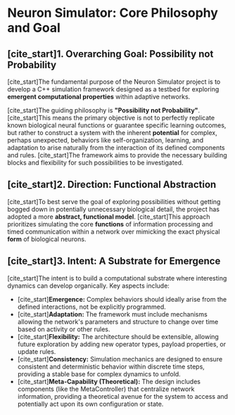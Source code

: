 # Neuron Simulator: Core Philosophy and Goal

## [cite_start]1. Overarching Goal: Possibility not Probability 

[cite_start]The fundamental purpose of the Neuron Simulator project is to develop a C++ simulation framework designed as a testbed for exploring **emergent computational properties** within adaptive networks.

[cite_start]The guiding philosophy is **"Possibility not Probability"**. [cite_start]This means the primary objective is not to perfectly replicate known biological neural functions or guarantee specific learning outcomes, but rather to construct a system with the inherent **potential** for complex, perhaps unexpected, behaviors like self-organization, learning, and adaptation to arise naturally from the interaction of its defined components and rules. [cite_start]The framework aims to provide the necessary building blocks and flexibility for such possibilities to be investigated.

## [cite_start]2. Direction: Functional Abstraction 

[cite_start]To best serve the goal of exploring possibilities without getting bogged down in potentially unnecessary biological detail, the project has adopted a more **abstract, functional model**. [cite_start]This approach prioritizes simulating the core **functions** of information processing and timed communication within a network over mimicking the exact physical **form** of biological neurons.

## [cite_start]3. Intent: A Substrate for Emergence 

[cite_start]The intent is to build a computational substrate where interesting dynamics can develop organically. Key aspects include:

* [cite_start]**Emergence:** Complex behaviors should ideally arise from the defined interactions, not be explicitly programmed.
* [cite_start]**Adaptation:** The framework must include mechanisms allowing the network's parameters and structure to change over time based on activity or other rules.
* [cite_start]**Flexibility:** The architecture should be extensible, allowing future exploration by adding new operator types, payload properties, or update rules.
* [cite_start]**Consistency:** Simulation mechanics are designed to ensure consistent and deterministic behavior within discrete time steps, providing a stable base for complex dynamics to unfold.
* [cite_start]**Meta-Capability (Theoretical):** The design includes components (like the MetaController) that centralize network information, providing a theoretical avenue for the system to access and potentially act upon its own configuration or state.